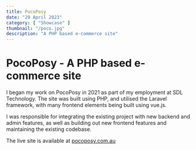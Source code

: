 ```yaml
---
title: PocoPosy
date: "29 April 2023"
category: [ "Showcase" ]
thumbnail: "/poco.jpg"
description: "A PHP based e-commerce site"
---
```


# PocoPosy - A PHP based e-commerce site

I began my work on PocoPosy in 2021 as part of my employment at SDL Technology. The site was built using PHP, and utilised the Laravel framework, with many frontend elements being built using vue.js.

I was responsible for integrating the existing project with new backend and admin features, as well as building out new frontend features and maintaining the existing codebase.

The live site is available at [pocoposy.com.au](https://www.pocoposy.com.au)